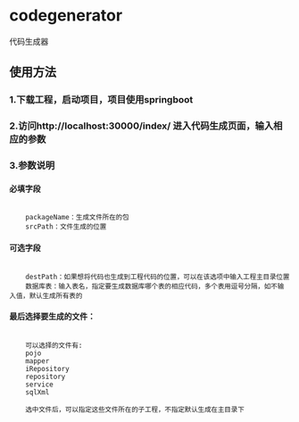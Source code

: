 # codegenerator
代码生成器


## 使用方法
### 1.下载工程，启动项目，项目使用springboot
### 2.访问http://localhost:30000/index/    进入代码生成页面，输入相应的参数

### 3.参数说明

#### 必填字段
<pre><code>
    packageName：生成文件所在的包
    srcPath：文件生成的位置
</code></pre>

#### 可选字段
<pre><code>
    destPath：如果想将代码也生成到工程代码的位置，可以在该选项中输入工程主目录位置
    数据库表：输入表名，指定要生成数据库哪个表的相应代码，多个表用逗号分隔，如不输入值，默认生成所有表的
</code></pre>

#### 最后选择要生成的文件：
<pre><code>
    可以选择的文件有:
    pojo
    mapper
    iRepository
    repository
    service
    sqlXml

    选中文件后，可以指定这些文件所在的子工程，不指定默认生成在主目录下
</code></pre>
